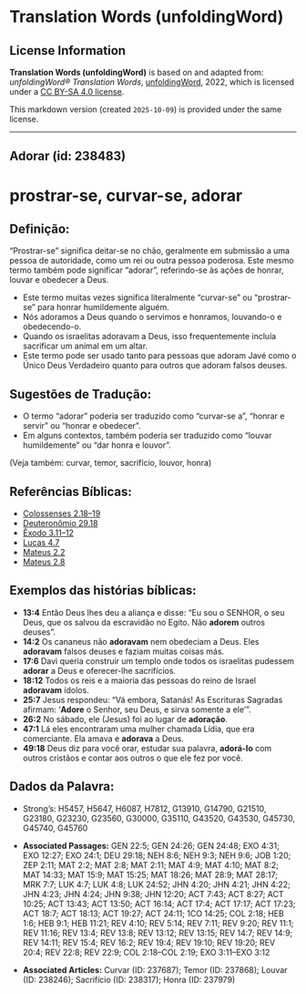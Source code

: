# Translation Words (unfoldingWord)

## License Information

**Translation Words (unfoldingWord)** is based on and adapted from: _unfoldingWord® Translation Words_, [unfoldingWord](https://unfoldingword.org/utw), 2022, which is licensed under a [CC BY-SA 4.0 license](https://creativecommons.org/licenses/by-sa/4.0/legalcode.en).

This markdown version (created `2025-10-09`) is provided under the same license.



--------------------------------

## Adorar (id: 238483)

prostrar\-se, curvar\-se, adorar
================================

Definição:
----------

“Prostrar\-se” significa deitar\-se no chão, geralmente em submissão a uma pessoa de autoridade, como um rei ou outra pessoa poderosa. Este mesmo termo também pode significar “adorar”, referindo\-se às ações de honrar, louvar e obedecer a Deus.

* Este termo muitas vezes significa literalmente “curvar\-se” ou “prostrar\-se” para honrar humildemente alguém.
* Nós adoramos a Deus quando o servimos e honramos, louvando\-o e obedecendo\-o.
* Quando os israelitas adoravam a Deus, isso frequentemente incluía sacrificar um animal em um altar.
* Este termo pode ser usado tanto para pessoas que adoram Javé como o Único Deus Verdadeiro quanto para outros que adoram falsos deuses.

Sugestões de Tradução:
----------------------

* O termo “adorar” poderia ser traduzido como “curvar\-se a”, “honrar e servir” ou “honrar e obedecer”.
* Em alguns contextos, também poderia ser traduzido como “louvar humildemente” ou “dar honra e louvor”.

(Veja também: curvar, temor, sacrifício, louvor, honra)

Referências Bíblicas:
---------------------

* [Colossenses 2\.18–19](https://ref.ly/Col2:18-Col2:19)
* [Deuteronômio 29\.18](https://ref.ly/Deut29:18)
* [Êxodo 3\.11–12](https://ref.ly/Exod3:11-Exod3:12)
* [Lucas 4\.7](https://ref.ly/Luke4:7)
* [Mateus 2\.2](https://ref.ly/Matt2:2)
* [Mateus 2\.8](https://ref.ly/Matt2:8)

Exemplos das histórias bíblicas:
--------------------------------

* **13:4** Então Deus lhes deu a aliança e disse: “Eu sou o SENHOR, o seu Deus, que os salvou da escravidão no Egito. Não **adorem** outros deuses”.
* **14:2** Os cananeus não **adoravam** nem obedeciam a Deus. Eles **adoravam** falsos deuses e faziam muitas coisas más.
* **17:6** Davi queria construir um templo onde todos os israelitas pudessem **adorar** a Deus e oferecer\-lhe sacrifícios.
* **18:12** Todos os reis e a maioria das pessoas do reino de Israel **adoravam** ídolos.
* **25:7** Jesus respondeu: “Vá embora, Satanás! As Escrituras Sagradas afirmam: ‘**Adore** o Senhor, seu Deus, e sirva somente a ele’”.
* **26:2** No sábado, ele (Jesus) foi ao lugar de **adoração**.
* **47:1** Lá eles encontraram uma mulher chamada Lídia, que era comerciante. Ela amava e **adorava** a Deus.
* **49:18** Deus diz para você orar, estudar sua palavra, **adorá\-lo** com outros cristãos e contar aos outros o que ele fez por você.

Dados da Palavra:
-----------------

* Strong’s: H5457, H5647, H6087, H7812, G13910, G14790, G21510, G23180, G23230, G23560, G30000, G35110, G43520, G43530, G45730, G45740, G45760

* **Associated Passages:** GEN 22:5; GEN 24:26; GEN 24:48; EXO 4:31; EXO 12:27; EXO 24:1; DEU 29:18; NEH 8:6; NEH 9:3; NEH 9:6; JOB 1:20; ZEP 2:11; MAT 2:2; MAT 2:8; MAT 2:11; MAT 4:9; MAT 4:10; MAT 8:2; MAT 14:33; MAT 15:9; MAT 15:25; MAT 18:26; MAT 28:9; MAT 28:17; MRK 7:7; LUK 4:7; LUK 4:8; LUK 24:52; JHN 4:20; JHN 4:21; JHN 4:22; JHN 4:23; JHN 4:24; JHN 9:38; JHN 12:20; ACT 7:43; ACT 8:27; ACT 10:25; ACT 13:43; ACT 13:50; ACT 16:14; ACT 17:4; ACT 17:17; ACT 17:23; ACT 18:7; ACT 18:13; ACT 19:27; ACT 24:11; 1CO 14:25; COL 2:18; HEB 1:6; HEB 9:1; HEB 11:21; REV 4:10; REV 5:14; REV 7:11; REV 9:20; REV 11:1; REV 11:16; REV 13:4; REV 13:8; REV 13:12; REV 13:15; REV 14:7; REV 14:9; REV 14:11; REV 15:4; REV 16:2; REV 19:4; REV 19:10; REV 19:20; REV 20:4; REV 22:8; REV 22:9; COL 2:18–COL 2:19; EXO 3:11–EXO 3:12
* **Associated Articles:** Curvar (ID: 237687); Temor (ID: 237868); Louvar (ID: 238246); Sacrifício (ID: 238317); Honra (ID: 237979)

